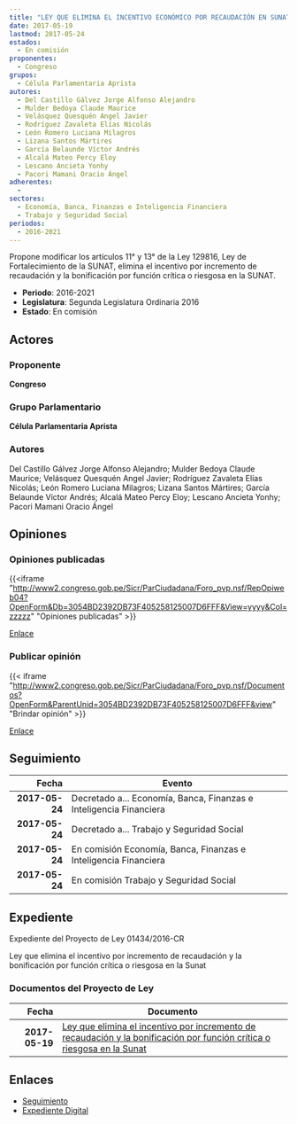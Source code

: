 ```yaml
---
title: "LEY QUE ELIMINA EL INCENTIVO ECONÓMICO POR RECAUDACIÓN EN SUNAT"
date: 2017-05-19
lastmod: 2017-05-24
estados: 
  - En comisión
proponentes: 
  - Congreso
grupos: 
  - Célula Parlamentaria Aprista
autores: 
  - Del Castillo Gálvez Jorge Alfonso Alejandro
  - Mulder Bedoya Claude Maurice
  - Velásquez Quesquén Angel Javier
  - Rodríguez Zavaleta Elías Nicolás
  - León Romero Luciana Milagros
  - Lizana Santos Mártires
  - García Belaunde Víctor Andrés
  - Alcalá Mateo Percy Eloy
  - Lescano Ancieta Yonhy
  - Pacori Mamani Oracio Ángel
adherentes: 
  - 
sectores: 
  - Economía, Banca, Finanzas e Inteligencia Financiera
  - Trabajo y Seguridad Social
periodos: 
  - 2016-2021
---
```


Propone modificar los artículos 11° y 13° de la Ley 129816, Ley de Fortalecimiento de la SUNAT, elimina el incentivo por incremento de recaudación y la bonificación por función crítica o riesgosa en la SUNAT.

- **Periodo**: 2016-2021
- **Legislatura**: Segunda Legislatura Ordinaria 2016
- **Estado**: En comisión

## Actores

### Proponente

**Congreso**

### Grupo Parlamentario

**Célula Parlamentaria Aprista**

### Autores

Del Castillo Gálvez Jorge Alfonso Alejandro; Mulder Bedoya Claude Maurice; Velásquez Quesquén Angel Javier; Rodríguez Zavaleta Elías Nicolás; León Romero Luciana Milagros; Lizana Santos Mártires; García Belaunde Víctor Andrés; Alcalá Mateo Percy Eloy; Lescano Ancieta Yonhy; Pacori Mamani Oracio Ángel


## Opiniones

### Opiniones publicadas

{{<iframe "http://www2.congreso.gob.pe/Sicr/ParCiudadana/Foro_pvp.nsf/RepOpiweb04?OpenForm&Db=3054BD2392DB73F405258125007D6FFF&View=yyyy&Col=zzzzz" "Opiniones publicadas" >}}

[Enlace](http://www2.congreso.gob.pe/Sicr/ParCiudadana/Foro_pvp.nsf/RepOpiweb04?OpenForm&Db=3054BD2392DB73F405258125007D6FFF&View=yyyy&Col=zzzzz)
### Publicar opinión

{{< iframe "http://www2.congreso.gob.pe/Sicr/ParCiudadana/Foro_pvp.nsf/Documentos?OpenForm&ParentUnid=3054BD2392DB73F405258125007D6FFF&view" "Brindar opinión" >}}

[Enlace](http://www2.congreso.gob.pe/Sicr/ParCiudadana/Foro_pvp.nsf/Documentos?OpenForm&ParentUnid=3054BD2392DB73F405258125007D6FFF&view)

## Seguimiento

| Fecha | Evento |
|------:|--------|
| **2017-05-24** | Decretado a... Economía, Banca, Finanzas e Inteligencia Financiera|
| **2017-05-24** | Decretado a... Trabajo y Seguridad Social|
| **2017-05-24** | En comisión Economía, Banca, Finanzas e Inteligencia Financiera|
| **2017-05-24** | En comisión Trabajo y Seguridad Social|


## Expediente

Expediente del Proyecto de Ley 01434/2016-CR

Ley que elimina el incentivo por incremento de recaudación y la bonificación por función crítica o riesgosa en la Sunat


### Documentos del Proyecto de Ley

| Fecha | Documento |
|------:|--------|
| **2017-05-19** | [Ley que elimina el incentivo por incremento de recaudación y la bonificación por función crítica o riesgosa en la Sunat](http://www.leyes.congreso.gob.pe/Documentos/2016_2021/Proyectos_de_Ley_y_de_Resoluciones_Legislativas/PL0143420170519.pdf) |

## Enlaces 

- [Seguimiento](http://www2.congreso.gob.pe/Sicr/TraDocEstProc/CLProLey2016.nsf/f7fff46988ca05b1052578e100829cc7/eb4cc05e195ab28f0525812500797e0b?OpenDocument)
- [Expediente Digital](http://www2.congreso.gob.pe/Sicr/TraDocEstProc/CLProLey2016.nsf/f7fff46988ca05b1052578e100829cc7/eb4cc05e195ab28f0525812500797e0b?OpenDocument&Click=05257FB7005EB655.eb71d0cf91d8294e05256cdf006b5706/$Body/0.1C6C)

